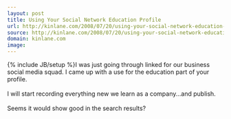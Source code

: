 ```yaml
---
layout: post
title: Using Your Social Network Education Profile
url: http://kinlane.com/2008/07/20/using-your-social-network-education-profile/
source: http://kinlane.com/2008/07/20/using-your-social-network-education-profile/
domain: kinlane.com
image: 
---
```

{% include JB/setup %}I was just going through linked for our business social media squad.  I came up with a use for the education part of your profile.<br /><br />I will start recording everything new we learn as a company...and publish.<br /><br />Seems it would show good in the search results?